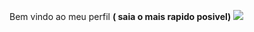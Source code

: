Bem vindo ao meu perfil **( saia o mais rapido posivel)**
![](https://media.tenor.com/OUVjzQFly5cAAAAd/jujutsu-kaisen-good-boy.gif)
